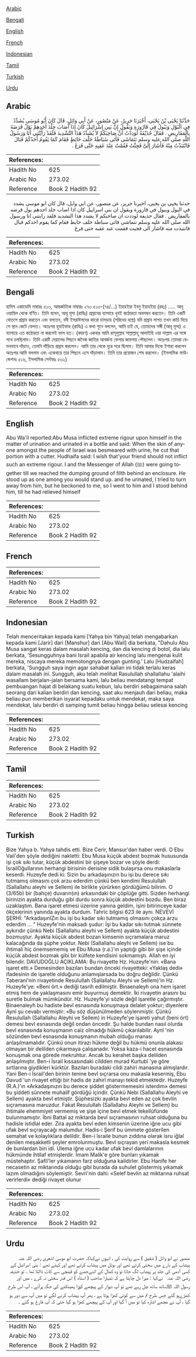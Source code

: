 [Arabic](#arabic)

[Bengali](#bengali)

[English](#english)

[French](#french)

[Indonesian](#indonesian)

[Tamil](#tamil)

[Turkish](#turkish)

[Urdu](#urdu)

## Arabic


<div dir="rtl" lang="ar" style={{fontSize:'larger',backgroundColor:'#f8f9fa',padding:20}}>
حَدَّثَنَا يَحْيَى بْنُ يَحْيَى، أَخْبَرَنَا جَرِيرٌ، عَنْ مَنْصُورٍ، عَنْ أَبِي وَائِلٍ، قَالَ كَانَ أَبُو مُوسَى يُشَدِّدُ فِي الْبَوْلِ وَيَبُولُ فِي قَارُورَةٍ وَيَقُولُ إِنَّ بَنِي إِسْرَائِيلَ كَانَ إِذَا أَصَابَ جِلْدَ أَحَدِهِمْ بَوْلٌ قَرَضَهُ بِالْمَقَارِيضِ ‏.‏ فَقَالَ حُذَيْفَةُ لَوَدِدْتُ أَنَّ صَاحِبَكُمْ لاَ يُشَدِّدُ هَذَا التَّشْدِيدَ فَلَقَدْ رَأَيْتُنِي أَنَا وَرَسُولُ اللَّهِ صلى الله عليه وسلم نَتَمَاشَى فَأَتَى سُبَاطَةً خَلْفَ حَائِطٍ فَقَامَ كَمَا يَقُومُ أَحَدُكُمْ فَبَالَ فَانْتَبَذْتُ مِنْهُ فَأَشَارَ إِلَىَّ فَجِئْتُ فَقُمْتُ عِنْدَ عَقِبِهِ حَتَّى فَرَغَ ‏.‏
</div>
<div style={{backgroundColor:'#f8f9fa',padding:20, marginBottom: 10}}><table> <thead> <tr> <th>References:</th> <th></th> </tr> </thead> <tbody><tr><td>Hadith No</td><td>625</td></tr><tr><td>Arabic No</td><td>273.02</td></tr><tr><td>Reference</td><td>Book 2 Hadith 92</td></tr></tbody></table></div>


<div dir="rtl" lang="ar" style={{fontSize:'larger',backgroundColor:'#f8f9fa',padding:20}}>
حدثنا يحيى بن يحيى، اخبرنا جرير، عن منصور، عن ابي وايل، قال كان ابو موسى يشدد في البول ويبول في قارورة ويقول ان بني اسراييل كان اذا اصاب جلد احدهم بول قرضه بالمقاريض . فقال حذيفة لوددت ان صاحبكم لا يشدد هذا التشديد فلقد رايتني انا ورسول الله صلى الله عليه وسلم نتماشى فاتى سباطة خلف حايط فقام كما يقوم احدكم فبال فانتبذت منه فاشار الى فجيت فقمت عند عقبه حتى فرغ
</div>
<div style={{backgroundColor:'#f8f9fa',padding:20, marginBottom: 10}}><table> <thead> <tr> <th>References:</th> <th></th> </tr> </thead> <tbody><tr><td>Hadith No</td><td>625</td></tr><tr><td>Arabic No</td><td>273.02</td></tr><tr><td>Reference</td><td>Book 2 Hadith 92</td></tr></tbody></table></div>

## Bengali


<div dir="ltr" lang="bn" style={{fontSize:'larger',backgroundColor:'#f8f9fa',padding:20}}>
হাদিস একাডেমি নাম্বারঃ ৫১৩, আন্তর্জাতিক নাম্বারঃ ২৭৩ ৫১৩-(৭৪/...) ইয়াহইয়া ইবনু ইয়াহইয়া (রহঃ) ..... আবূ ওয়ায়িল থেকে বর্ণিত। তিনি বলেন, আবূ মূসা (রাযিঃ) প্রস্রাবের ব্যাপারে খুবই কঠোরতা অবলম্বন করতেন। তিনি একটি বোতলে প্রস্রাব করতেন এবং বলতেন, বনী ইসরাঈলদের কারো চামড়ায় (পরিধেয় বস্ত্রে) যদি প্রস্রাব লাগত তখন কাচি দিয়ে সে স্থান কেটে ফেলত। অতঃপর হুযাইফাহ (রাযিঃ) এ কথা শুনে বললেন, আমি চাই যে, তোমাদের সঙ্গী (আবূ মূসা) এ ব্যাপারে এত কঠোরতা না করলেই ভাল হত। (কারণ) একবার আমি রাসূলুল্লাহ সাল্লাল্লাহু আলাইহি ওয়া সাল্লাম এর সঙ্গে পথে চলছিলাম। তিনি একটি দেয়ালের পিছনে জনৈক জাতির আবর্জনা ফেলার জায়গায় পৌছলেন। অতঃপর তোমরা যেমনভাবে দাঁড়াও, তেমনি দাঁড়িয়ে প্রস্রাব করলেন। আমি তার থেকে দূরে সরে ছিলাম। তিনি আমার দিকে ইশারা করলেন অতঃপর আমি বললাম এবং একেবারে তার পিছনে এসে দাঁড়ালাম। তিনি তার প্রয়োজন শেষ করলেন। (ইসলামিক ফাউন্ডেশনঃ ৫১৬, ইসলামিক সেন্টারঃ ৫৩২)
</div>
<div style={{backgroundColor:'#f8f9fa',padding:20, marginBottom: 10}}><table> <thead> <tr> <th>References:</th> <th></th> </tr> </thead> <tbody><tr><td>Hadith No</td><td>625</td></tr><tr><td>Arabic No</td><td>273.02</td></tr><tr><td>Reference</td><td>Book 2 Hadith 92</td></tr></tbody></table></div>

## English


<div dir="ltr" lang="en" style={{fontSize:'larger',backgroundColor:'#f8f9fa',padding:20}}>
Abu Wa'il reported:Abu Musa inflicted extreme rigour upon himself in the matter of urination and urinated in a bottle and said: When the skin of anyone amongst the people of Israel was besmeared with urine, he cut that portion with a cutter. Hudhaifa said: I wish that'your friend should not inflict such an extreme rigour. I and the Messenger of Allah (ﷺ) were going together till we reached the dumping ground of filth behind an enclosure. He stood up as one among you would stand up. and he urinated, I tried to turn away from him, but he beckoned to me, so I went to him and I stood behind him, till he had relieved himself
</div>
<div style={{backgroundColor:'#f8f9fa',padding:20, marginBottom: 10}}><table> <thead> <tr> <th>References:</th> <th></th> </tr> </thead> <tbody><tr><td>Hadith No</td><td>625</td></tr><tr><td>Arabic No</td><td>273.02</td></tr><tr><td>Reference</td><td>Book 2 Hadith 92</td></tr></tbody></table></div>

## French


<div dir="ltr" lang="fr" style={{fontSize:'larger',backgroundColor:'#f8f9fa',padding:20}}>

</div>
<div style={{backgroundColor:'#f8f9fa',padding:20, marginBottom: 10}}><table> <thead> <tr> <th>References:</th> <th></th> </tr> </thead> <tbody><tr><td>Hadith No</td><td>625</td></tr><tr><td>Arabic No</td><td>273.02</td></tr><tr><td>Reference</td><td>Book 2 Hadith 92</td></tr></tbody></table></div>

## Indonesian


<div dir="ltr" lang="id" style={{fontSize:'larger',backgroundColor:'#f8f9fa',padding:20}}>
Telah menceritakan kepada kami [Yahya bin Yahya] telah mengabarkan kepada kami [Jarir] dari [Manshur] dari [Abu Wail] dia berkata, "Dahulu Abu Musa sangat keras dalam masalah kencing, dan dia kencing di botol, dia lalu berkata, 'Sesungguhnya bani Israil apabila air kencing lalu mengenai kulit mereka, niscaya mereka memotongnya dengan gunting.' Lalu [Hudzaifah] berkata, 'Sungguh saya ingin agar sahabat kalian ini tidak terlalu keras dalam masalah ini. Sungguh, aku telah melihat Rasulullah shallallahu 'alaihi wasallam berjalan-jalan bersama kami, lalu beliau mendatangi tempat pembuangan hajat di belakang suatu kebun, lalu berdiri sebagaimana salah seorang dari kalian berdiri dan kencing, saat aku menjauh dari beliau, maka beliau pun memberikan isyarat kepadaku untuk mendekat, maka saya mendekat, lalu berdiri di samping tumit beliau hingga beliau selesai kencing
</div>
<div style={{backgroundColor:'#f8f9fa',padding:20, marginBottom: 10}}><table> <thead> <tr> <th>References:</th> <th></th> </tr> </thead> <tbody><tr><td>Hadith No</td><td>625</td></tr><tr><td>Arabic No</td><td>273.02</td></tr><tr><td>Reference</td><td>Book 2 Hadith 92</td></tr></tbody></table></div>

## Tamil


<div dir="ltr" lang="ta" style={{fontSize:'larger',backgroundColor:'#f8f9fa',padding:20}}>

</div>
<div style={{backgroundColor:'#f8f9fa',padding:20, marginBottom: 10}}><table> <thead> <tr> <th>References:</th> <th></th> </tr> </thead> <tbody><tr><td>Hadith No</td><td>625</td></tr><tr><td>Arabic No</td><td>273.02</td></tr><tr><td>Reference</td><td>Book 2 Hadith 92</td></tr></tbody></table></div>

## Turkish


<div dir="ltr" lang="tr" style={{fontSize:'larger',backgroundColor:'#f8f9fa',padding:20}}>
Bize Yahya b. Yahya tahdis etti. Bize Cerir, Mansur'dan haber verdi. O Ebu Vail'den şöyle dediğini nakletti: Ebu Musa küçük abdest bozmak hususunda işi çok sıkı tutar, küçük abdestini bir şişeye bozar ve şöyle derdi: İsrailOğullarının herhangi birisinin derisine sidik bulaşırsa onu makaslarla keserdi. Huzeyfe dedi ki: Sizin bu arkadaşınızın bu işi bu derece sıkı tutmamış olmasını çok arzu ederdim çünkü ben kendimi Resulullah (Sallallahu aleyhi ve Sellem) ile birlikte yürürken gördüğümü bilirim. O (3/65b) bir (bahçe) duvarın(ın) arkasındaki bir çöplüğe gitti. Sizden herhangi birinizin ayakta durduğu gibi durdu sonra küçük abdestini bozdu. Ben biraz uzaklaştım. Bana işaret etmesi üzerine yanına geldim, işini bitirinceye kadar ökçelerinin yanında ayakta durdum. Tahric bilgisi 623 ile aynı. NEVEVİ ŞERHİ: "ArkadaşınlZın bu işi bu kadar sıkı tutmamış olmasını çokça arzu ederdim ... " Huzeyfe'nin maksadı şudur: İşi bu kadar sıkı tutmak sünnete aykırıdır çünkü Nebi (Sallallahu aleyhi ve Sellem) ayakta küçük abdestini bozmuştur. Ayakta küçük abdest bozan kimsenin sıçramalara maruz kalacağında da şüphe yoktur. Nebi (Sallallahu aleyhi ve Sellem) ise bu ihtimali hiç önemsememiş ve Ebu Musa (r.a.)'ın yaptığı gibi bir şişe içinde küçük abdest bozmak gibi bir külfete kendisini sokmamıştı. Allah en iyi bilendir. DAVUDOĞLU AÇIKLAMA: Bu rivayette Hz. Huzeyfe'nin: «Bana işaret etti.» Demesinden bazıları bundan önceki rivayetteki: «Yaklaş dedi» ifadesinin de işaretle olduğunu anlamışlarsada bu doğru değildir. Çünkü Taberani'nin rivayetinde Resulullah (Sallallahu Aleyhi ve Sellem)'in Hz. Huzeyfe'ye: «Beni ört.» dediği tasrih edilmiştir. Binaenaleyh ona hem işaret etmiş hem de yaklaşmasını emir buyurmuş demektir. İki rivayetin arasını bu suretle bulmak mümkündür. Hz. Huzeyfe'yi sözle değil işaretle çağırmıştır. Binaenaleyh bu hadiste bevl esnasında konuşmaya delalet yoktur; diyenlere Aynî şu cevabı vermiştir: «Bu söz düşünülmeden söylenmiştir. Çünkü Resulullah (Sallallahu Aleyhi ve Sellem) in Huzeyfe'ye işareti yahut (beni ört) demesi bevl esnasında değil ondan öncedir. Şu halde bundan nasıl olurda bevl esnasında konuşmanın caiz olmadığı hükmü çıkarılabilir. Aynî 'nin sözünden bevl esnasında konuşmanın mubah olduğu manası anlaşılmamalıdır. Çünkü onun itirazı hükme değil bu hükmü onunla alakası olmayan bir delilden çıkarmaya çalışanadır. Yoksa kaza-i hacet esnasında konuşmak ona görede mekruhtur. Ancak bu kerahet başka delilden anlaşılmıştır. Ben-i İsrail kıssasındaki cildden murad Kurtubî 'ye göre sırtlarına giydikleri kürktür. Bazıları buradaki cildi zahiri manasına almışlardır. Yani Ben-i İsrail'den birinin tenine bevl sıçrarsa onu makasla kesermiş, Ebu Davud 'un rivayet ettiği bir hadis de zahirî manayı tekid etmektedir. Huzeyfe (R.A.)'ın «Arkadaşınızın bu derece şiddet göstermemesini isterdim» demesi bu şiddeti sünnete muhalif gördüğü içindir. Çünkü Nebi (Sallallahu Aleyhi ve Sellem) ayakta bevl etmiştir. Şüphesizki ayakta bevl eden az çok bevlin sıçramasına maruzdur. Fakat Resulullah (Sallallahu Aleyhi ve Sellem) bu ihtimale ehemmiyet vermemiş ve şişe içine bevl etmek tekellüfünde bulunmamıştır. İbni Battal az miktarda bevl sıçramasının ruhsat olduğuna bu hadisle istidlal eder. Zira ayakta bevl eden kimsenin üzerine iğne ucu gibi ufak bevl sıçrayacağı malumdur. Hadis-i Şerif bu ümmete gösterilen semahat ve kolaylıklara delildir. Ben-i îsraile bunun zıddına olarak isru iğlal denilen meşakketli şeyler emrolunmuştu. Bevl sıçrayan yeri makasla kesmek de bunlardan biri idi. Ulema iğne ucu kadar ufak bevl damlalarının hükmünde ihtilaf etmişlerdir. İmam Malik'e göre bunları yıkamak müstehaptır. Şafiî'ler yıkamanın farz olduğuna kaildirler. Ebu Hanife her necasetin az miktarında olduğu gibi burada da suhulet göstermiş yıkamak lazım olmadığını söylemiştir. Sevri'nin dahi: «Selef bevlin az miktarına ruhsat verirlerdi» dediği rivayet olunur
</div>
<div style={{backgroundColor:'#f8f9fa',padding:20, marginBottom: 10}}><table> <thead> <tr> <th>References:</th> <th></th> </tr> </thead> <tbody><tr><td>Hadith No</td><td>625</td></tr><tr><td>Arabic No</td><td>273.02</td></tr><tr><td>Reference</td><td>Book 2 Hadith 92</td></tr></tbody></table></div>

## Urdu


<div dir="rtl" lang="ur" style={{fontSize:'larger',backgroundColor:'#f8f9fa',padding:20}}>
منصور نے ابو وائل ( شقیق ) سے روایت کی ، انہوں نےکہاکہ حضرت ابو موسیٰ اشعری ‌رضی ‌اللہ ‌عنہ ‌ ‌ پیشاب کے بارے میں سختی کرتے تھے اور بوتل میں پیشاب کرتے تھے اور کہتے تھے : بنی اسرائیل کے کسی آدمی کی جلد پر پیشاب لگ جاتا تو وہ کھال کے اتنےحصے کو قینچی سے کاٹ ڈالتا تھا ۔ تو حذیفہ ‌رضی ‌اللہ ‌عنہ ‌ ‌ نےکہا : میرا دل چاہتا ہے کہ تمہارا صاحب ( استاد ) اس قدر سختی نہ کرے ، میں اور رسول اللہ ﷺساتھ ساتھ چل رہے تھے تو آپ دیوار کے پیچھے کوڑا پھینکنے کی جگہ پرآئے ، آپ اس طرح کھڑےہو گئے جس طرح تم میں سے کوئی کھڑا ہوتا ہے ، پھر آپ پیشاب کرنے لگے تو میں آپ سے دور ہو گیا ، آپ نے مجھے اشارہ کیا تو میں آ گیا اور آپ کے پیچھے کھڑا ہو گیا حتی کہ آپ فارغ ہو گئے ۔
</div>
<div style={{backgroundColor:'#f8f9fa',padding:20, marginBottom: 10}}><table> <thead> <tr> <th>References:</th> <th></th> </tr> </thead> <tbody><tr><td>Hadith No</td><td>625</td></tr><tr><td>Arabic No</td><td>273.02</td></tr><tr><td>Reference</td><td>Book 2 Hadith 92</td></tr></tbody></table></div>
